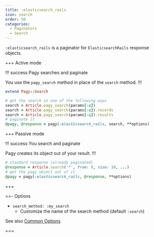 ```yaml
---
title: :elasticsearch_rails
icon: search
order: 50
categories:
  - Paginators
  - Search
---
```


`:elasticsearch_rails` is a paginator for `ElasticsearchRails` response objects.

+++ Active mode

!!! success Pagy searches and paginate

You use the `pagy_search` method in place of the `search` method.
!!!

```ruby Model
extend Pagy::Search
```

```ruby Controller
# get the search in one of the following ways
search = Article.pagy_search(params[:q])
search = Article.pagy_search(params[:q]).records
search = Article.pagy_search(params[:q]).results
# paginate it
@pagy, @response = pagy(:elasticsearch_rails, search, **options)
```

+++ Passive mode

!!! success You search and paginate

Pagy creates its object out of your result.
!!!

```ruby Controller
# standard response (already paginated)
@response = Article.search('*', from: 0, size: 10, ...)
# get the pagy object out of it
@pagy = pagy(:elasticsearch_rails, @response, **options)
```

+++

==- Options

- `search_method: :my_search`
  - Customize the name of the search method (default `:search`)

See also [Common Options](../paginator#common-options)

===
